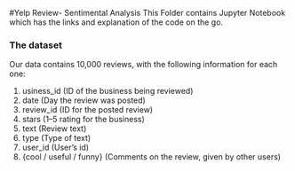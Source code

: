 #Yelp Review- Sentimental Analysis
This Folder contains Jupyter Notebook which has the links and explanation of the code on the go.
### The dataset
Our data contains 10,000 reviews, with the following information for each one:
1. usiness_id (ID of the business being reviewed)
2. date (Day the review was posted)
3. review_id (ID for the posted review)
4. stars (1–5 rating for the business)
5. text (Review text)
6. type (Type of text)
7. user_id (User’s id)
8. {cool / useful / funny} (Comments on the review, given by other users)

